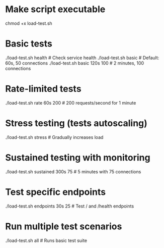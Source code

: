 # Make script executable
chmod +x load-test.sh

# Basic tests
./load-test.sh health                    # Check service health
./load-test.sh basic                     # Default: 60s, 50 connections
./load-test.sh basic 120s 100           # 2 minutes, 100 connections

# Rate-limited tests
./load-test.sh rate 60s 200             # 200 requests/second for 1 minute

# Stress testing (tests autoscaling)
./load-test.sh stress                   # Gradually increases load

# Sustained testing with monitoring
./load-test.sh sustained 300s 75       # 5 minutes with 75 connections

# Test specific endpoints
./load-test.sh endpoints 30s 25        # Test / and /health endpoints

# Run multiple test scenarios
./load-test.sh all                     # Runs basic test suite